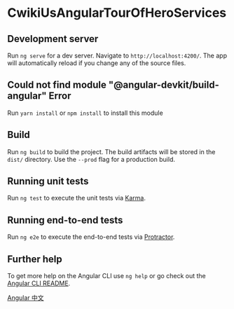 # CwikiUsAngularTourOfHeroServices

## Development server

Run `ng serve` for a dev server. Navigate to `http://localhost:4200/`. The app will automatically reload if you change any of the source files.

## Could not find module "@angular-devkit/build-angular" Error

Run `yarn install` or `npm install` to install this module

## Build

Run `ng build` to build the project. The build artifacts will be stored in the `dist/` directory. Use the `--prod` flag for a production build.

## Running unit tests

Run `ng test` to execute the unit tests via [Karma](https://karma-runner.github.io).

## Running end-to-end tests

Run `ng e2e` to execute the end-to-end tests via [Protractor](http://www.protractortest.org/).

## Further help

To get more help on the Angular CLI use `ng help` or go check out the [Angular CLI README](https://github.com/angular/angular-cli/blob/master/README.md).

[Angular 中文](https://www.cwiki.us/display/AngularZH)
